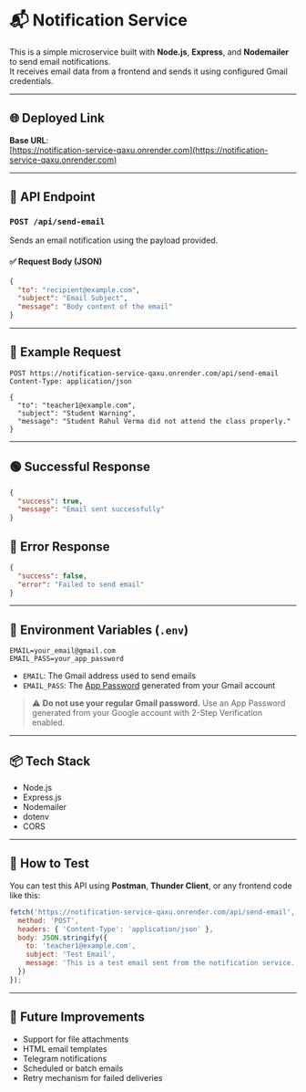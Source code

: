 # 📬 Notification Service

This is a simple microservice built with **Node.js**, **Express**, and **Nodemailer** to send email notifications.  
It receives email data from a frontend and sends it using configured Gmail credentials.

---

## 🌐 Deployed Link

**Base URL**:  
[https://notification-service-qaxu.onrender.com](https://notification-service-qaxu.onrender.com)

---

## 📩 API Endpoint

### `POST /api/send-email`

Sends an email notification using the payload provided.

#### ✅ Request Body (JSON)

```json
{
  "to": "recipient@example.com",
  "subject": "Email Subject",
  "message": "Body content of the email"
}
```

---

## 🔄 Example Request

```http
POST https://notification-service-qaxu.onrender.com/api/send-email
Content-Type: application/json

{
  "to": "teacher1@example.com",
  "subject": "Student Warning",
  "message": "Student Rahul Verma did not attend the class properly."
}
```

---

## 🟢 Successful Response

```json
{
  "success": true,
  "message": "Email sent successfully"
}
```

## 🔴 Error Response

```json
{
  "success": false,
  "error": "Failed to send email"
}
```

---

## 🔐 Environment Variables (`.env`)

```env
EMAIL=your_email@gmail.com
EMAIL_PASS=your_app_password
```

- `EMAIL`: The Gmail address used to send emails  
- `EMAIL_PASS`: The [App Password](https://myaccount.google.com/apppasswords) generated from your Gmail account

> ⚠️ **Do not use your regular Gmail password.** Use an App Password generated from your Google account with 2-Step Verification enabled.

---

## 📦 Tech Stack

- Node.js  
- Express.js  
- Nodemailer  
- dotenv  
- CORS

---

## 🧪 How to Test

You can test this API using **Postman**, **Thunder Client**, or any frontend code like this:

```js
fetch('https://notification-service-qaxu.onrender.com/api/send-email', {
  method: 'POST',
  headers: { 'Content-Type': 'application/json' },
  body: JSON.stringify({
    to: 'teacher1@example.com',
    subject: 'Test Email',
    message: 'This is a test email sent from the notification service.'
  })
});
```

---

## 🚀 Future Improvements

- Support for file attachments  
- HTML email templates  
- Telegram notifications  
- Scheduled or batch emails  
- Retry mechanism for failed deliveries
```
